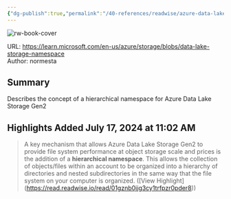 ```yaml
---
{"dg-publish":true,"permalink":"/40-references/readwise/azure-data-lake-storage-gen2-hierarchical-namespace/","tags":["rw/articles"]}
---
```



![rw-book-cover](https://readwise-assets.s3.amazonaws.com/media/uploaded_book_covers/profile_921743/logo-ms-social_2V60pFP.png)

  

URL: <https://learn.microsoft.com/en-us/azure/storage/blobs/data-lake-storage-namespace>  
Author: normesta

## Summary

Describes the concept of a hierarchical namespace for Azure Data Lake Storage Gen2

## Highlights Added July 17, 2024 at 11:02 AM

> A key mechanism that allows Azure Data Lake Storage Gen2 to provide file system performance at object storage scale and prices is the addition of a **hierarchical namespace**. This allows the collection of objects/files within an account to be organized into a hierarchy of directories and nested subdirectories in the same way that the file system on your computer is organized. ([View Highlight] (<https://read.readwise.io/read/01gznb0jjg3cy1trfpzr0pder8>))
